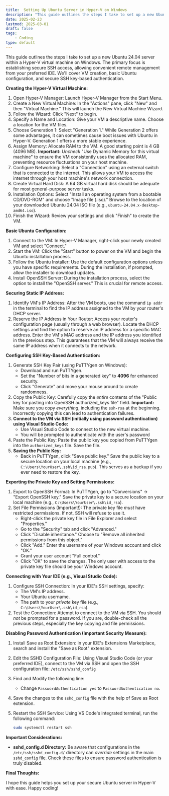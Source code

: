 ```yaml
---
title:  Setting Up Ubuntu Server in Hyper-V on Windows
description: "This guide outlines the steps I take to set up a new Ubuntu 24.04 server within a Hyper-V virtual machine on Windows. The primary focus is establishing secure SSH access, allowing convenient remote management from your preferred IDE. We'll cover VM creation, basic Ubuntu configuration, and secure SSH key-based authentication."
date: 2025-02-23
lastmod: 2025-03-01
draft: false
tags:
    - Coding
type: default
---
```


This guide outlines the steps I take to set up a new Ubuntu 24.04 server within a Hyper-V virtual machine on Windows. The primary focus is establishing secure SSH access, allowing convenient remote management from your preferred IDE. We'll cover VM creation, basic Ubuntu configuration, and secure SSH key-based authentication.

**Creating the Hyper-V Virtual Machine:**

1.  Open Hyper-V Manager: Launch Hyper-V Manager from the Start Menu.
2.  Create a New Virtual Machine: In the "Actions" pane, click "New" and then "Virtual Machine." This will launch the New Virtual Machine Wizard.
3.  Follow the Wizard: Click "Next" to begin.
4.  Specify a Name and Location: Give your VM a descriptive name. Choose a location for the VM files.
5.  Choose Generation 1: Select "Generation 1." While Generation 2 offers some advantages, it can sometimes cause boot issues with Ubuntu in Hyper-V. Generation 1 offers a more stable experience.
6.  Assign Memory: Allocate RAM to the VM. A good starting point is 4 GB (4096 MB). **Important:** *Uncheck* "Use Dynamic Memory for this virtual machine" to ensure the VM consistently uses the allocated RAM, preventing resource fluctuations on your host machine.
7.  Configure Networking: Select a "Connection" using an external switch that is connected to the internet. This allows your VM to access the internet through your host machine's network connection.
8.  Create Virtual Hard Disk: A 64 GB virtual hard disk should be adequate for most general-purpose server tasks.
9.  Installation Options: Select "Install an operating system from a bootable CD/DVD-ROM" and choose "Image file (.iso)." Browse to the location of your downloaded Ubuntu 24.04 ISO file (e.g., `ubuntu-24.04.x-desktop-amd64.iso`).
10. Finish the Wizard: Review your settings and click "Finish" to create the VM.

**Basic Ubuntu Configuration:**

1.  Connect to the VM: In Hyper-V Manager, right-click your newly created VM and select "Connect."
2.  Start the VM: Click the "Start" button to power on the VM and begin the Ubuntu installation process.
3.  Follow the Ubuntu Installer: Use the default configuration options unless you have specific requirements. During the installation, if prompted, allow the installer to download updates.
4.  Install OpenSSH Server: During the installation process, select the option to install the "OpenSSH server." This is crucial for remote access.

**Securing Static IP Address:**

1.  Identify VM's IP Address: After the VM boots, use the command `ip addr` in the terminal to find the IP address assigned to the VM by your router's DHCP server.
2.  Reserve the IP Address in Your Router: Access your router's configuration page (usually through a web browser). Locate the DHCP settings and find the option to reserve an IP address for a specific MAC address. Enter the VM's MAC address and the IP address you identified in the previous step. This guarantees that the VM will always receive the same IP address when it connects to the network.

**Configuring SSH Key-Based Authentication:**

1.  Generate SSH Key Pair (using PuTTYgen on Windows):
    *   Download and run PuTTYgen.
    *   Set the "Number of bits in a generated key" to **4096** for enhanced security.
    *   Click "Generate" and move your mouse around to create randomness.
2.  Copy the Public Key: Carefully copy the *entire* contents of the "Public key for pasting into OpenSSH authorized_keys file" field. **Important:** Make sure you copy *everything*, including the `ssh-rsa` at the beginning. Incorrectly copying this can lead to authentication failures.
3.  **Connect to the VM via SSH (initially using password authentication) using Visual Studio Code:**
    *   Use Visual Studio Code to connect to the new virtual machine.
    *   You will be prompted to authenticate with the user's password
4.  Paste the Public Key: Paste the public key you copied from PuTTYgen into the `authorized_keys` file. Save the file.
5. **Saving the Public Key:**
    *   Back in PuTTYgen, click "Save public key." Save the public key to a secure location on your local machine (e.g., `C:\Users\YourUser\.ssh\id_rsa.pub`). This serves as a backup if you ever need to restore the key.

**Exporting the Private Key and Setting Permissions:**

1.  Export to OpenSSH Format: In PuTTYgen, go to "Conversions" -> "Export OpenSSH key." Save the private key to a secure location on your local machine (e.g., `C:\Users\YourUser\.ssh\id_rsa`).
2.  Set File Permissions (Important!): The private key file *must* have restricted permissions. If not, SSH will refuse to use it.
    *   Right-click the private key file in File Explorer and select "Properties."
    *   Go to the "Security" tab and click "Advanced."
    *   Click "Disable inheritance." Choose to "Remove all inherited permissions from this object."
    *   Click "Add." Enter the username of your Windows account and click "OK."
    *   Grant your user account "Full control."
    *   Click "OK" to save the changes. The only user with access to the private key file should be your Windows account.

**Connecting with Your IDE (e.g., Visual Studio Code):**

1.  Configure SSH Connection: In your IDE's SSH settings, specify:
    *   The VM's IP address.
    *   Your Ubuntu username.
    *   The path to your *private* key file (e.g., `C:\Users\YourUser\.ssh\id_rsa`).
2.  Test the Connection: Attempt to connect to the VM via SSH. You should *not* be prompted for a password. If you are, double-check all the previous steps, especially the key copying and file permissions.

**Disabling Password Authentication (Important Security Measure):**

1.  Install Save as Root Extension: In your IDE's Extensions Marketplace, search and install the "Save as Root" extension.
2.  Edit the SSHD Configuration File: Using Visual Studio Code (or your preferred IDE), connect to the VM via SSH and open the SSH configuration file: `/etc/ssh/sshd_config`

3.  Find and Modify the following line:

    *   Change `PasswordAuthentication yes` to `PasswordAuthentication no`.
4.  Save the changes to the `sshd_config` file with the help of Save as Root extension.
5.  Restart the SSH Service: Using VS Code's integrated terminal, run the following command:

    ```bash
    sudo systemctl restart ssh
    ```

**Important Considerations:**

*   **sshd_config.d Directory:** Be aware that configurations in the `/etc/ssh/sshd_config.d/` directory can *override* settings in the main `sshd_config` file. Check these files to ensure password authentication is truly disabled.

**Final Thoughts:**

I hope this guide helps you set up your secure Ubuntu server in Hyper-V with ease. Happy coding!